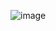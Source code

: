 ![image](https://github.com/ameha1/GalacticArmada/assets/129897712/3956671d-60e0-4522-a2fc-a77ee3d13196)





